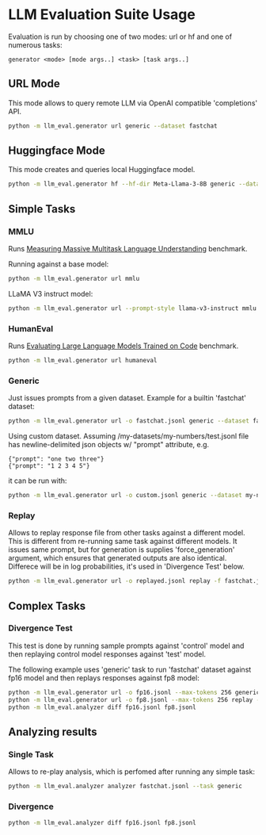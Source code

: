 # LLM Evaluation Suite Usage

Evaluation is run by choosing one of two modes: url or hf and one of numerous tasks:
```
generator <mode> [mode args..] <task> [task args..]
```

## URL Mode
This mode allows to query remote LLM via OpenAI compatible 'completions' API.

```bash
python -m llm_eval.generator url generic --dataset fastchat
```

## Huggingface Mode
This mode creates and queries local Huggingface model.

```bash
python -m llm_eval.generator hf --hf-dir Meta-Llama-3-8B generic --dataset fastchat
```


## Simple Tasks

### MMLU
Runs [Measuring Massive Multitask Language Understanding](https://arxiv.org/pdf/2009.03300) benchmark.

Running against a base model:

```bash
python -m llm_eval.generator url mmlu
```

LLaMA V3 instruct model:

```bash
python -m llm_eval.generator url --prompt-style llama-v3-instruct mmlu
```

### HumanEval
Runs [Evaluating Large Language Models Trained on Code](https://arxiv.org/pdf/2107.03374) benchmark.

```bash
python -m llm_eval.generator url humaneval
```

### Generic

Just issues prompts from a given dataset.
Example for a builtin 'fastchat' dataset:
```bash
python -m llm_eval.generator url -o fastchat.jsonl generic --dataset fastchat
```

Using custom dataset.
Assuming /my-datasets/my-numbers/test.jsonl file has newline-delimited json objects w/ "prompt" attribute, e.g.
```
{"prompt": "one two three"}
{"prompt": "1 2 3 4 5"}
```
it can be run with:
```bash
python -m llm_eval.generator url -o custom.jsonl generic --dataset my-numbers --ds-cache-dir /my-datasets
```

### Replay

Allows to replay response file from other tasks against a different model.
This is different from re-running same task against different models.
It issues same prompt, but for generation is supplies 'force_generation' argument,
which ensures that generated outputs are also identical.
Differece will be in log probabilities, it's used in 'Divergence Test' below.

```bash
python -m llm_eval.generator url -o replayed.jsonl replay -f fastchat.jsonl
```


## Complex Tasks

### Divergence Test

This test is done by running sample prompts against 'control' model
and then replaying control model responses against 'test' model.

The following example uses 'generic' task to run 'fastchat' dataset against fp16 model
and then replays responses against fp8 model:
```bash
python -m llm_eval.generator url -o fp16.jsonl --max-tokens 256 generic --dataset fastchat
python -m llm_eval.generator url -o fp8.jsonl --max-tokens 256 replay -f fp16.jsonl
python -m llm_eval.analyzer diff fp16.jsonl fp8.jsonl
```


## Analyzing results

### Single Task

Allows to re-play analysis, which is perfomed after running any simple task:
```bash
python -m llm_eval.analyzer analyzer fastchat.jsonl --task generic
```

### Divergence
```bash
python -m llm_eval.analyzer diff fp16.jsonl fp8.jsonl
```
